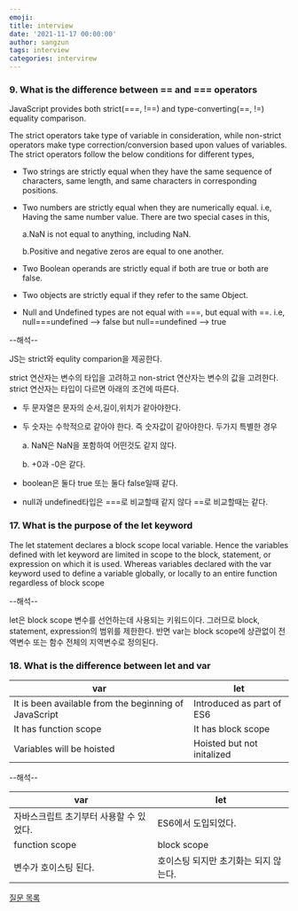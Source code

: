```yaml
---
emoji: 
title: interview 
date: '2021-11-17 00:00:00'
author: sangzun
tags: interview
categories: intervirew
---
```


### 9. What is the difference between == and === operators

JavaScript provides both strict(===, !==) and type-converting(==, !=) equality comparison. 

The strict operators take type of variable in consideration, while non-strict operators make type correction/conversion based upon values of variables. The strict operators follow the below conditions for different types,


- Two strings are strictly equal when they have the same sequence of characters, same length, and same characters in corresponding positions.


- Two numbers are strictly equal when they are numerically equal. i.e, Having the same number value. There are two special cases in this,

  a.NaN is not equal to anything, including NaN.

  b.Positive and negative zeros are equal to one another.

- Two Boolean operands are strictly equal if both are true or both are false.

- Two objects are strictly equal if they refer to the same Object.

- Null and Undefined types are not equal with ===, but equal with ==. i.e, null===undefined --> false but null==undefined --> true

--해석--

JS는 strict와 equlity comparion을 제공한다.

strict 연산자는 변수의 타입을 고려하고 non-strict 연산자는 변수의 값을 고려한다. strict 연산자는 타입이 다르면 아래의 조건에 따른다.

- 두 문자열은 문자의 순서,길이,위치가 같아야한다.

- 두 숫자는 수학적으로 같아야 한다. 즉 숫자값이 같아야한다. 두가지 특별한 경우

  a. NaN은 NaN을 포함하여 어떤것도 같지 않다.

  b. +0과 -0은 같다.

- boolean은 둘다 true 또는 둘다 false일때 같다.

- null과 undefined타입은 ===로 비교할때 같지 않다 ==로 비교할때는 같다.



### 17. What is the purpose of the let keyword

The let statement declares a block scope local variable. Hence the variables defined with let keyword are limited in scope to the block, statement, or expression on which it is used. Whereas variables declared with the var keyword used to define a variable globally, or locally to an entire function regardless of block scope

--해석--

let은 block scope 변수를 선언하는데 사용되는 키워드이다. 그러므로 block, statement, expression의 범위를 제한한다. 반면 var는 block scope에 상관없이 전역변수 또는 함수 전체의 지역변수로 정의된다. 


### 18. What is the difference between let and var

|var|let|
|---|---|
|It is been available from the beginning of JavaScript|Introduced as part of ES6|
|It has function scope|It has block scope|
|Variables will be hoisted|Hoisted but not initalized|

--해석--


|var|let|
|---|---|
|자바스크립트 초기부터 사용할 수 있었다.|ES6에서 도입되었다.|
|function scope|block scope|
|변수가 호이스팅 된다.|호이스팅 되지만 초기화는 되지 않는다.|
<a href="https://github.com/sudheerj/javascript-interview-questions">질문 목록